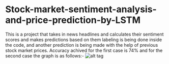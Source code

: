 # Stock-market-sentiment-analysis-and-price-prediction-by-LSTM
This is a project that takes in news headlines and calculates their sentiment scores and makes predictions based on them labeling is being done inside the code,
and another prediction is being made with the help of previous stock market prices.
Accuracy achived for the first case is 74%
and for the second case the graph is as follows:-
![alt tag](https://user-images.githubusercontent.com/71000086/96556943-3ddb8f80-12d7-11eb-905a-dca3ee6c3695.png)
